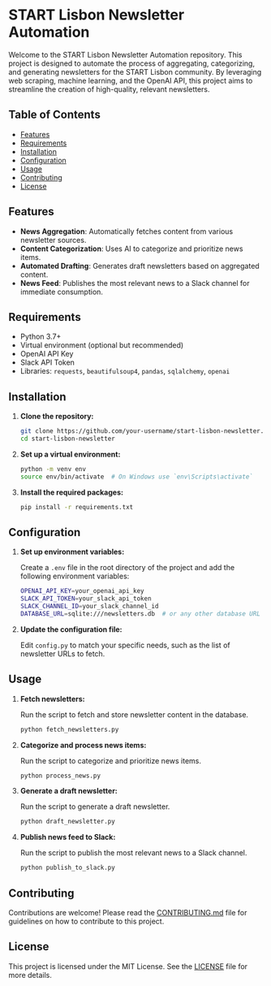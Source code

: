 # START Lisbon Newsletter Automation

Welcome to the START Lisbon Newsletter Automation repository. This project is designed to automate the process of aggregating, categorizing, and generating newsletters for the START Lisbon community. By leveraging web scraping, machine learning, and the OpenAI API, this project aims to streamline the creation of high-quality, relevant newsletters.

## Table of Contents

- [Features](#features)
- [Requirements](#requirements)
- [Installation](#installation)
- [Configuration](#configuration)
- [Usage](#usage)
- [Contributing](#contributing)
- [License](#license)

## Features

- **News Aggregation**: Automatically fetches content from various newsletter sources.
- **Content Categorization**: Uses AI to categorize and prioritize news items.
- **Automated Drafting**: Generates draft newsletters based on aggregated content.
- **News Feed**: Publishes the most relevant news to a Slack channel for immediate consumption.

## Requirements

- Python 3.7+
- Virtual environment (optional but recommended)
- OpenAI API Key
- Slack API Token
- Libraries: `requests`, `beautifulsoup4`, `pandas`, `sqlalchemy`, `openai`

## Installation

1. **Clone the repository:**

    ```bash
    git clone https://github.com/your-username/start-lisbon-newsletter.git
    cd start-lisbon-newsletter
    ```

2. **Set up a virtual environment:**

    ```bash
    python -m venv env
    source env/bin/activate  # On Windows use `env\Scripts\activate`
    ```

3. **Install the required packages:**

    ```bash
    pip install -r requirements.txt
    ```

## Configuration

1. **Set up environment variables:**

    Create a `.env` file in the root directory of the project and add the following environment variables:

    ```bash
    OPENAI_API_KEY=your_openai_api_key
    SLACK_API_TOKEN=your_slack_api_token
    SLACK_CHANNEL_ID=your_slack_channel_id
    DATABASE_URL=sqlite:///newsletters.db  # or any other database URL
    ```

2. **Update the configuration file:**

    Edit `config.py` to match your specific needs, such as the list of newsletter URLs to fetch.

## Usage

1. **Fetch newsletters:**

    Run the script to fetch and store newsletter content in the database.

    ```bash
    python fetch_newsletters.py
    ```

2. **Categorize and process news items:**

    Run the script to categorize and prioritize news items.

    ```bash
    python process_news.py
    ```

3. **Generate a draft newsletter:**

    Run the script to generate a draft newsletter.

    ```bash
    python draft_newsletter.py
    ```

4. **Publish news feed to Slack:**

    Run the script to publish the most relevant news to a Slack channel.

    ```bash
    python publish_to_slack.py
    ```

## Contributing

Contributions are welcome! Please read the [CONTRIBUTING.md](CONTRIBUTING.md) file for guidelines on how to contribute to this project.

## License

This project is licensed under the MIT License. See the [LICENSE](LICENSE) file for more details.
